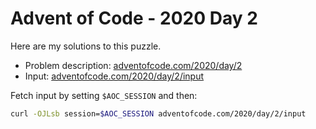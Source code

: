 # Advent of Code - 2020 Day 2
Here are my solutions to this puzzle.

* Problem description: [adventofcode.com/2020/day/2](https://adventofcode.com/2020/day/2)
* Input: [adventofcode.com/2020/day/2/input](https://adventofcode.com/2020/day/2/input)

Fetch input by setting `$AOC_SESSION` and then:
```bash
curl -OJLsb session=$AOC_SESSION adventofcode.com/2020/day/2/input
```
